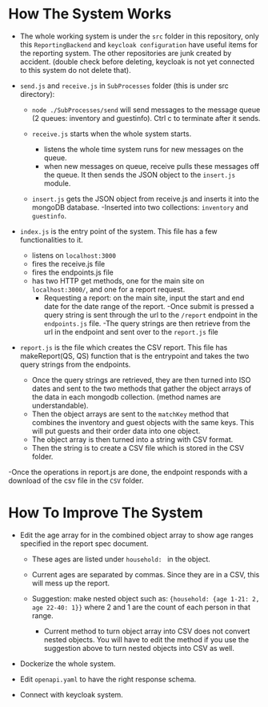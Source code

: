 # How The System Works

- The whole working system is under the `src` folder in this repository, only this `ReportingBackend` and `keycloak configuration` have useful items for the reporting system. The other repositories are junk created by accident. (double check before deleting, keycloak is not yet connected to this system do not delete that).
- `send.js` and `receive.js` in `SubProcesses` folder (this is under src directory):
    - `node ./SubProcesses/send` will send messages to the message queue (2 queues: inventory and guestinfo). Ctrl c to terminate after it sends.

    - `receive.js` starts when the whole system starts.
        - listens the whole time system runs for new messages on the queue.
        - when new messages on queue, receive pulls these messages off the queue. It then sends the JSON object to the `insert.js` module.
    - `insert.js` gets the JSON object from receive.js and inserts it into the mongoDB database.
      -Inserted into two collections: `inventory` and `guestinfo`.

- `index.js` is the entry point of the system. This file has a few functionalities to it.
    - listens on `localhost:3000`
    - fires the receive.js file
    - fires the endpoints.js file
    - has two HTTP get methods, one for the main site on `localhost:3000/`, and one for a report request.
        - Requesting a report: on the main site, input the start and end date for the date range of the report.
          -Once submit is pressed a query string is sent through the url to the `/report` endpoint in the `endpoints.js` file.
          -The query strings are then retrieve from the url in the endpoint and sent over to the `report.js` file
- `report.js` is the file which creates the CSV report. This file has makeReport(QS, QS) function that is the entrypoint and takes the two query strings from the endpoints.
    - Once the query strings are retrieved, they are then turned into ISO dates and sent to the two methods that gather the object arrays of the data in each mongodb collection. (method names are understandable).
    - Then the object arrays are sent to the `matchKey` method that combines the inventory and guest objects with the same keys. This will put guests and their order data into one object. 
    - The object array is then turned into a string with CSV format. 
    - Then the string is to create a CSV file which is stored in the CSV folder.
    
-Once the operations in report.js are done, the endpoint responds with a download of the csv file in the `CSV` folder.

# How To Improve The System

- Edit the age array for in the combined object array to show age ranges specified in the report spec document.
    - These ages are listed under `household: ` in the object.

    - Current ages are separated by commas. Since they are in a CSV, this will mess up the report.

    - Suggestion: make nested object such as: `{household: {age 1-21: 2, age 22-40: 1}}` where 2 and 1 are the count of each person in that range.

        - Current method to turn object array into CSV does not convert nested objects. You will have to edit the method if you use the suggestion above to turn nested objects into CSV as well.

- Dockerize the whole system. 
- Edit `openapi.yaml` to have the right response schema.
- Connect with keycloak system. 
